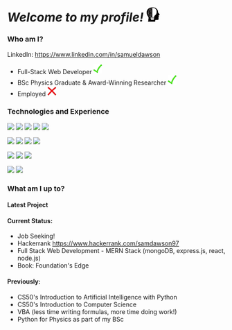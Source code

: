 # *Welcome to my profile!* <img src="https://github.com/Verano-20/Verano-20/blob/master/profile.png" alt="tick icon" width="30px" />

### Who am I?
LinkedIn: https://www.linkedin.com/in/samueldawson

- Full-Stack Web Developer <img src="https://github.com/Verano-20/Verano-20/blob/master/tick.png" alt="tick icon" width="20px" />
- BSc Physics Graduate & Award-Winning Researcher <img src="https://github.com/Verano-20/Verano-20/blob/master/tick.png" alt="tick icon" width="20px" />
- Employed <img src="https://github.com/Verano-20/Verano-20/blob/master/cross.png" alt="cross icon" width="20px" />

### Technologies and Experience
<img src="https://img.shields.io/badge/-Python-blue?style=flat&logo=python&logoWidth=40&labelColor=black"/> <img src="https://img.shields.io/badge/-Javascript-blue?style=flat&logo=javascript&logoWidth=40&labelColor=black"/> <img src="https://img.shields.io/badge/-HTML5-blue?style=flat&logo=html5&logoWidth=40&labelColor=black"/> <img src="https://img.shields.io/badge/-CSS3-blue?style=flat&logo=css3&logoWidth=40&labelColor=black"/> <img src="https://img.shields.io/badge/-C-blue?style=flat&logo=c&logoWidth=40&labelColor=black"/>

<img src="https://img.shields.io/badge/-Node.js-orange?style=flat&logo=node.js&logoWidth=40&labelColor=black"/> <img src="https://img.shields.io/badge/-Express-orange?style=flat&logo=express&logoWidth=40&labelColor=black"/> <img src="https://img.shields.io/badge/-jQuery-orange?style=flat&logo=jquery&logoWidth=40&labelColor=black"/> <img src="https://img.shields.io/badge/-Flask-orange?style=flat&logo=flask&logoWidth=40&labelColor=black"/>

<img src="https://img.shields.io/badge/-Git-green?style=flat&logo=git&logoWidth=40&labelColor=black"/> <img src="https://img.shields.io/badge/-Jira-green?style=flat&logo=jira&logoWidth=40&labelColor=black"/> <img src="https://img.shields.io/badge/-Heroku-green?style=flat&logo=heroku&logoWidth=40&labelColor=black"/>

<img src="https://img.shields.io/badge/-MongoDB-yellow?style=flat&logo=mongodb&logoWidth=40&labelColor=black"/> <img src="https://img.shields.io/badge/-SQLite-yellow?style=flat&logo=sqlite&logoWidth=40&labelColor=black"/>

### What am I up to?
#### Latest Project


#### Current Status:
- Job Seeking!
- Hackerrank https://www.hackerrank.com/samdawson97
- Full Stack Web Development - MERN Stack (mongoDB, express.js, react, node.js)
- Book: Foundation's Edge

#### Previously:
- CS50's Introduction to Artificial Intelligence with Python
- CS50's Introduction to Computer Science
- VBA (less time writing formulas, more time doing work!)
- Python for Physics as part of my BSc
